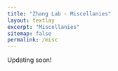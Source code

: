 ```yaml
---
title: "Zhang Lab - Miscellanies"
layout: textlay
excerpt: "Miscellanies"
sitemap: false
permalink: /misc
---
```




Updating soon!

<p> &nbsp; </p>

<p> &nbsp; </p>
